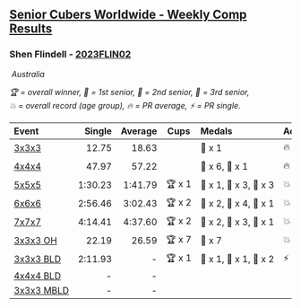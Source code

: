 <style>table {white-space: nowrap;}</style>
<link rel="stylesheet" type="text/css" href="/scw-comp/css/flags.css" />

## [Senior Cubers Worldwide - Weekly Comp Results](/scw-comp/results/)
### Shen Flindell - [2023FLIN02](https://www.worldcubeassociation.org/persons/2023FLIN02)

<i class="flag flag-AU" />&nbsp;Australia

<span style="white-space: nowrap;">🏆 = overall winner</span>, <span style="white-space: nowrap;">🥇 = 1st senior</span>, <span style="white-space: nowrap;">🥈 = 2nd senior</span>, <span style="white-space: nowrap;">🥉 = 3rd senior</span>, <span style="white-space: nowrap;">💥 = overall record (age group)</span>, <span style="white-space: nowrap;">🔥 = PR average</span>, <span style="white-space: nowrap;">⚡ = PR single</span>.

| Event | Single | Average | Cups | Medals | Achievements|
| :-- | --: | --: | :--: | :-- | :-- |
| [3x3x3](333.md) | 12.75 | 18.63 |  | 🥉 x 1 | 🔥 x 3, ⚡ x 3 |
| [4x4x4](444.md) | 47.97 | 57.22 |  | 🥈 x 6, 🥉 x 1 | 🔥 x 3, ⚡ x 3 |
| [5x5x5](555.md) | 1:30.23 | 1:41.79 | 🏆 x 1 | 🥇 x 1, 🥈 x 3, 🥉 x 3 | 💥 x 1, 🔥 x 2, ⚡ x 3 |
| [6x6x6](666.md) | 2:56.46 | 3:02.43 | 🏆 x 2 | 🥇 x 2, 🥈 x 4, 🥉 x 1 | 💥 x 1, 🔥 x 2, ⚡ x 2 |
| [7x7x7](777.md) | 4:14.41 | 4:37.60 | 🏆 x 2 | 🥇 x 2, 🥈 x 3, 🥉 x 1 | 💥 x 3, 🔥 x 3, ⚡ x 2 |
| [3x3x3 OH](333oh.md) | 22.19 | 26.59 | 🏆 x 7 | 🥇 x 7 | 💥 x 3, 🔥 x 3, ⚡ x 1 |
| [3x3x3 BLD](333bf.md) | 2:11.93 | - | 🏆 x 1 | 🥇 x 1, 🥈 x 1, 🥉 x 2 | ⚡ x 1 |
| [4x4x4 BLD](444bf.md) | - | - |  |  |  |
| [3x3x3 MBLD](333mbf.md) | - | - |  |  |  |

<!-- Global site tag (gtag.js) - Google Analytics -->
<script async src="https://www.googletagmanager.com/gtag/js?id=UA-86348435-3"></script>
<script>window.dataLayer = window.dataLayer || []; function gtag() {dataLayer.push(arguments);} gtag('js', new Date()); gtag('config', 'UA-86348435-3');</script>
